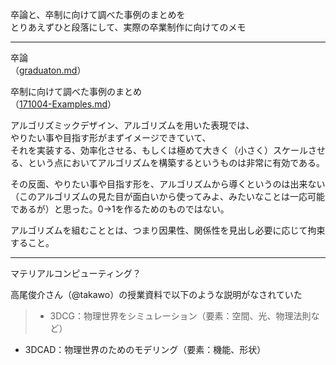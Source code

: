 卒論と、卒制に向けて調べた事例のまとめを  
とりあえずひと段落にして、実際の卒業制作に向けてのメモ  

---  

卒論  
（[graduaton.md](https://github.com/naysok/graduation/blob/master/graduation.md)）  

卒制に向けて調べた事例のまとめ  
（[171004-Examples.md](https://github.com/naysok/graduation/blob/master/171004-Examples.md)）



アルゴリズミックデザイン、アルゴリズムを用いた表現では、  
やりたい事や目指す形がまずイメージできていて、  
それを実装する、効率化させる、もしくは極めて大きく（小さく）スケールさせる、という点においてアルゴリズムを構築するというものは非常に有効である。  

その反面、やりたい事や目指す形を、アルゴリズムから導くというのは出来ない（このアルゴリズムの見た目が面白いから使ってみよ、みたいなことは一応可能であるが）と思った。0→1を作るためのものではない。  

アルゴリズムを組むこととは、つまり因果性、関係性を見出し必要に応じて拘束すること。  


---

マテリアルコンピューティング？  


高尾俊介さん（@takawo）の授業資料で以下のような説明がなされていた  
>- 3DCG：物理世界をシミュレーション（要素：空間、光、物理法則など）
- 3DCAD：物理世界のためのモデリング（要素：機能、形状）




